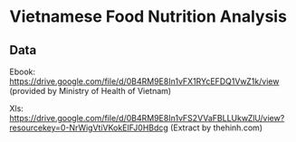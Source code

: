 # Vietnamese Food Nutrition Analysis

## Data 

Ebook: https://drive.google.com/file/d/0B4RM9E8In1vFX1RYcEFDQ1VwZ1k/view (provided by Ministry of Health of Vietnam)

Xls: https://drive.google.com/file/d/0B4RM9E8In1vFS2VVaFBLLUkwZlU/view?resourcekey=0-NrWigVtiVKokEIFJ0HBdcg (Extract by thehinh.com)
